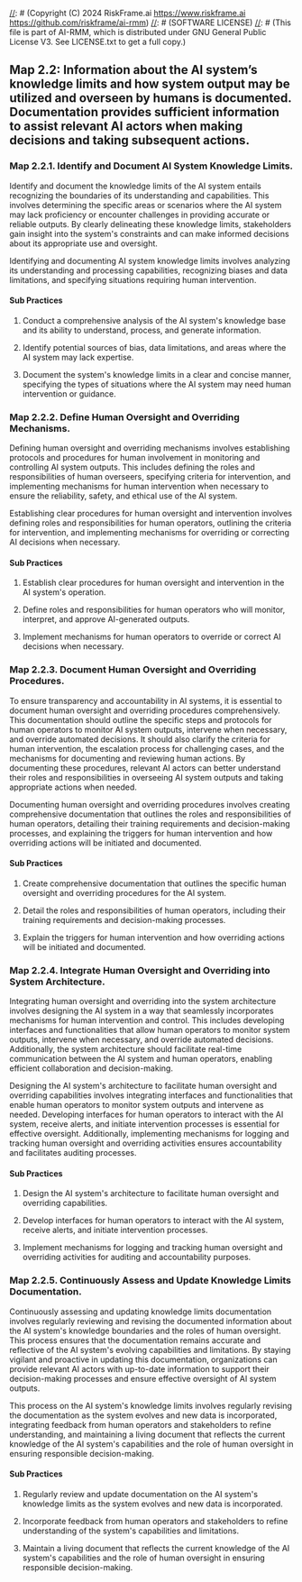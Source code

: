 [//]: # (COPYRIGHT)
[//]: # (RiskFrame.ai - AI Risk Management and Resilience Framework)
[//]: # (Copyright (C) 2024 RiskFrame.ai https://www.riskframe.ai https://github.com/riskframe/ai-rmm)
[//]: # (SOFTWARE LICENSE)
[//]: # (This file is part of AI-RMM, which is distributed under GNU General Public License V3. See LICENSE.txt to get a full copy.)
    
## Map 2.2: Information about the AI system’s knowledge limits and how system output may be utilized and overseen by humans is documented. Documentation provides sufficient information to assist relevant AI actors when making decisions and taking subsequent actions.

### Map 2.2.1. Identify and Document AI System Knowledge Limits.

Identify and document the knowledge limits of the AI system entails recognizing the boundaries of its understanding and capabilities. This involves determining the specific areas or scenarios where the AI system may lack proficiency or encounter challenges in providing accurate or reliable outputs. By clearly delineating these knowledge limits, stakeholders gain insight into the system's constraints and can make informed decisions about its appropriate use and oversight.

Identifying and documenting AI system knowledge limits involves analyzing its understanding and processing capabilities, recognizing biases and data limitations, and specifying situations requiring human intervention.

#### Sub Practices

1. Conduct a comprehensive analysis of the AI system's knowledge base and its ability to understand, process, and generate information.

2. Identify potential sources of bias, data limitations, and areas where the AI system may lack expertise.

3. Document the system's knowledge limits in a clear and concise manner, specifying the types of situations where the AI system may need human intervention or guidance.

### Map 2.2.2. Define Human Oversight and Overriding Mechanisms.

Defining human oversight and overriding mechanisms involves establishing protocols and procedures for human involvement in monitoring and controlling AI system outputs. This includes defining the roles and responsibilities of human overseers, specifying criteria for intervention, and implementing mechanisms for human intervention when necessary to ensure the reliability, safety, and ethical use of the AI system.

Establishing clear procedures for human oversight and intervention involves defining roles and responsibilities for human operators, outlining the criteria for intervention, and implementing mechanisms for overriding or correcting AI decisions when necessary.

#### Sub Practices

1. Establish clear procedures for human oversight and intervention in the AI system's operation.

2. Define roles and responsibilities for human operators who will monitor, interpret, and approve AI-generated outputs.

3. Implement mechanisms for human operators to override or correct AI decisions when necessary.

### Map 2.2.3. Document Human Oversight and Overriding Procedures.

To ensure transparency and accountability in AI systems, it is essential to document human oversight and overriding procedures comprehensively. This documentation should outline the specific steps and protocols for human operators to monitor AI system outputs, intervene when necessary, and override automated decisions. It should also clarify the criteria for human intervention, the escalation process for challenging cases, and the mechanisms for documenting and reviewing human actions. By documenting these procedures, relevant AI actors can better understand their roles and responsibilities in overseeing AI system outputs and taking appropriate actions when needed.

Documenting human oversight and overriding procedures involves creating comprehensive documentation that outlines the roles and responsibilities of human operators, detailing their training requirements and decision-making processes, and explaining the triggers for human intervention and how overriding actions will be initiated and documented.

#### Sub Practices

1. Create comprehensive documentation that outlines the specific human oversight and overriding procedures for the AI system.

2. Detail the roles and responsibilities of human operators, including their training requirements and decision-making processes.

3. Explain the triggers for human intervention and how overriding actions will be initiated and documented.

### Map 2.2.4. Integrate Human Oversight and Overriding into System Architecture.

Integrating human oversight and overriding into the system architecture involves designing the AI system in a way that seamlessly incorporates mechanisms for human intervention and control. This includes developing interfaces and functionalities that allow human operators to monitor system outputs, intervene when necessary, and override automated decisions. Additionally, the system architecture should facilitate real-time communication between the AI system and human operators, enabling efficient collaboration and decision-making.

Designing the AI system's architecture to facilitate human oversight and overriding capabilities involves integrating interfaces and functionalities that enable human operators to monitor system outputs and intervene as needed. Developing interfaces for human operators to interact with the AI system, receive alerts, and initiate intervention processes is essential for effective oversight. Additionally, implementing mechanisms for logging and tracking human oversight and overriding activities ensures accountability and facilitates auditing processes.

#### Sub Practices

1. Design the AI system's architecture to facilitate human oversight and overriding capabilities.

2. Develop interfaces for human operators to interact with the AI system, receive alerts, and initiate intervention processes.

3. Implement mechanisms for logging and tracking human oversight and overriding activities for auditing and accountability purposes.

### Map 2.2.5. Continuously Assess and Update Knowledge Limits Documentation.

Continuously assessing and updating knowledge limits documentation involves regularly reviewing and revising the documented information about the AI system's knowledge boundaries and the roles of human oversight. This process ensures that the documentation remains accurate and reflective of the AI system's evolving capabilities and limitations. By staying vigilant and proactive in updating this documentation, organizations can provide relevant AI actors with up-to-date information to support their decision-making processes and ensure effective oversight of AI system outputs.

This process on the AI system's knowledge limits involves regularly revising the documentation as the system evolves and new data is incorporated, integrating feedback from human operators and stakeholders to refine understanding, and maintaining a living document that reflects the current knowledge of the AI system's capabilities and the role of human oversight in ensuring responsible decision-making.

#### Sub Practices

1. Regularly review and update documentation on the AI system's knowledge limits as the system evolves and new data is incorporated.

2. Incorporate feedback from human operators and stakeholders to refine understanding of the system's capabilities and limitations.

3. Maintain a living document that reflects the current knowledge of the AI system's capabilities and the role of human oversight in ensuring responsible decision-making.


